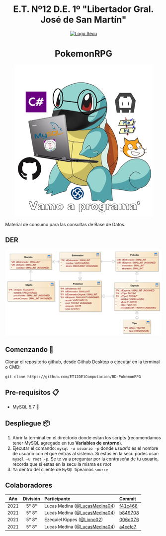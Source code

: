 <h1 align="center">E.T. Nº12 D.E. 1º "Libertador Gral. José de San Martín"</h1>
<p align="center">
  <a href="https://et12.edu.ar"><img src="https://et12.edu.ar/imgs/et12.png" alt="Logo Secu"></a>
</p>
<h1 align="center">PokemonRPG</h1>
<p align="center">
  <img width="445" height="487" src="imgs/vamoAPrograma.png" alt="Logo Secu">
</p>
Material de consumo para las consultas de Base de Datos.

## DER

<img src="doc/DER.png">

## Comenzando 🚀

Clonar el repositorio github, desde Github Desktop o ejecutar en la terminal o CMD:

```
git clone https://github.com/ET12DE1Computacion/BD-PokemonRPG
```

## Pre-requisitos 📋

- MySQL 5.7 🐬

## Despliegue 📦

1. Abrir la terminal en el directorio donde estan los scripts (recomendamos tener MySQL agregado en tus **Variables de entorno**).
1. Ejecutar el comando: `mysql -u usuario -p` donde *usuario* es el nombre de usuario con el que entras al sistema. Si estas en la secu podes usar: `mysql -u root -p`. Se te va a preguntar por la contraseña de tu usuario, recorda que si estas en la secu la misma es *root*
1. Ya dentro del cliente de `MySQL` tipeamos `source`

## Colaboradores

| Año   | División| Participante                                                                | Commit                                                                                                          |
| :---: | :---:   |       :---                                                                  | :---                                                                                                            |
| 2021  | 5° 8°   | Lucas Medina ([@LucasMedina04](https://github.com/LucasMedina04))                    | [f41c468](https://github.com/ET12DE1Computacion/BD-PokemonRPG/commit/f41c4689b1147b4af05cdc8a1c1ae35171fb7f2d)    |
| 2021  | 5° 8°   | Lucas Medina ([@LucasMedina04](https://github.com/LucasMedina04))                    | [b849708](https://github.com/ET12DE1Computacion/BD-PokemonRPG/commit/b8497080352a823a57a03beddeafa8c0c640a879)    |
| 2021  | 5° 8°   | Ezequiel Kippes ([@Liono02](https://github.com/Liono02))                             | [006d076](https://github.com/ET12DE1Computacion/BD-PokemonRPG/commit/006d076b88312ade579afeec89d4bc51ade5b803)    |
| 2021  | 5° 8°   | Lucas Medina ([@LucasMedina04](https://github.com/LucasMedina04))                    | [a4cefc7](https://github.com/ET12DE1Computacion/BD-PokemonRPG/commit/a4cefc7adaf001151e2a83d7e8ea948464321706)    |
